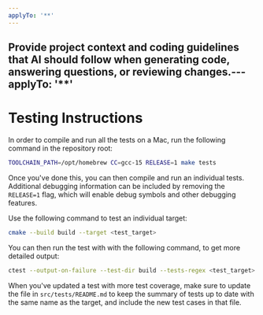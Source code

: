 ```yaml
---
applyTo: '**'
---
```

Provide project context and coding guidelines that AI should follow when generating code, answering questions, or reviewing changes.---
applyTo: '**'
---

# Testing Instructions

In order to compile and run all the tests on a Mac, run the following command in the repository root:

```bash
TOOLCHAIN_PATH=/opt/homebrew CC=gcc-15 RELEASE=1 make tests
```

Once you've done this, you can then compile and run an individual tests.
Additional debugging information can be included by removing the `RELEASE=1` flag,
which will enable debug symbols and other debugging features. 

Use the following command to test an individual target:

```bash
cmake --build build --target <test_target>
```

You can then run the test with with the following command, to get more detailed output:

```bash
ctest --output-on-failure --test-dir build --tests-regex <test_target>
```

When you've updated a test with more test coverage, make sure to update the file in `src/tests/README.md`
to keep the summary of tests up to date with the same name as the target, and include the new test 
cases in that file.
